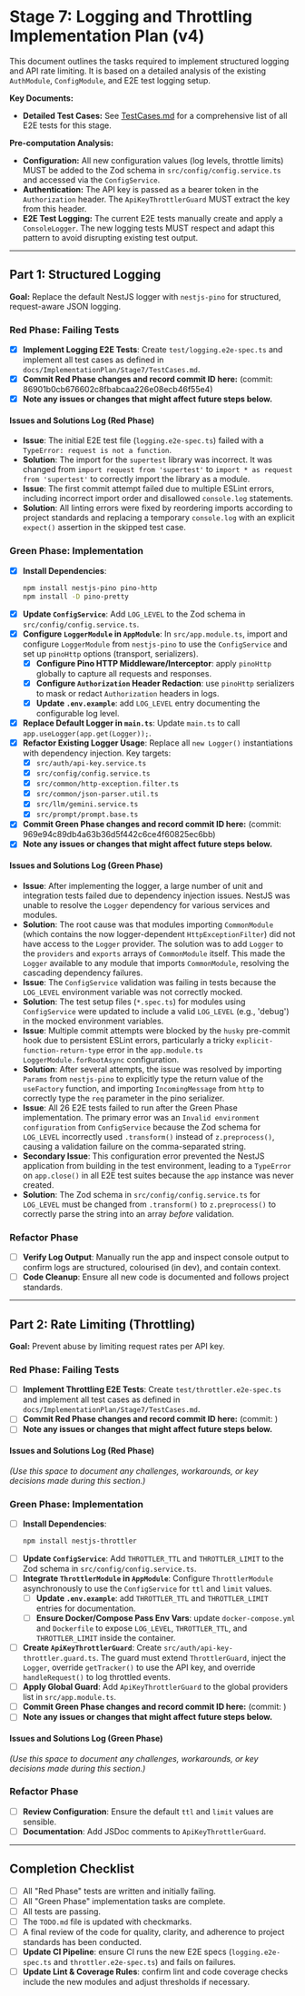 # Stage 7: Logging and Throttling Implementation Plan (v4)

This document outlines the tasks required to implement structured logging and API rate limiting. It is based on a detailed analysis of the existing `AuthModule`, `ConfigModule`, and E2E test logging setup.

**Key Documents:**

- **Detailed Test Cases:** See [TestCases.md](./TestCases.md) for a comprehensive list of all E2E tests for this stage.

**Pre-computation Analysis:**

- **Configuration:** All new configuration values (log levels, throttle limits) MUST be added to the Zod schema in `src/config/config.service.ts` and accessed via the `ConfigService`.
- **Authentication:** The API key is passed as a bearer token in the `Authorization` header. The `ApiKeyThrottlerGuard` MUST extract the key from this header.
- **E2E Test Logging:** The current E2E tests manually create and apply a `ConsoleLogger`. The new logging tests MUST respect and adapt this pattern to avoid disrupting existing test output.

---

## Part 1: Structured Logging

**Goal:** Replace the default NestJS logger with `nestjs-pino` for structured, request-aware JSON logging.

### Red Phase: Failing Tests

- [x] **Implement Logging E2E Tests**: Create `test/logging.e2e-spec.ts` and implement all test cases as defined in `docs/ImplementationPlan/Stage7/TestCases.md`.
- [x] **Commit Red Phase changes and record commit ID here:** (commit: 86901b0cb676602c8fbabcaa226e08ecb46f55e4)
- [x] **Note any issues or changes that might affect future steps below.**

#### Issues and Solutions Log (Red Phase)

- **Issue**: The initial E2E test file (`logging.e2e-spec.ts`) failed with a `TypeError: request is not a function`.
- **Solution**: The import for the `supertest` library was incorrect. It was changed from `import request from 'supertest'` to `import * as request from 'supertest'` to correctly import the library as a module.
- **Issue**: The first commit attempt failed due to multiple ESLint errors, including incorrect import order and disallowed `console.log` statements.
- **Solution**: All linting errors were fixed by reordering imports according to project standards and replacing a temporary `console.log` with an explicit `expect()` assertion in the skipped test case.

### Green Phase: Implementation

- [x] **Install Dependencies**:
  ```bash
  npm install nestjs-pino pino-http
  npm install -D pino-pretty
  ```
- [x] **Update `ConfigService`**: Add `LOG_LEVEL` to the Zod schema in `src/config/config.service.ts`.
- [x] **Configure `LoggerModule` in `AppModule`**: In `src/app.module.ts`, import and configure `LoggerModule` from `nestjs-pino` to use the `ConfigService` and set up `pinoHttp` options (transport, serializers).
  - [x] **Configure Pino HTTP Middleware/Interceptor**: apply `pinoHttp` globally to capture all requests and responses.
  - [x] **Configure `Authorization` Header Redaction**: use `pinoHttp` serializers to mask or redact `Authorization` headers in logs.
  - [x] **Update `.env.example`**: add `LOG_LEVEL` entry documenting the configurable log level.
- [x] **Replace Default Logger in `main.ts`**: Update `main.ts` to call `app.useLogger(app.get(Logger));`.
- [x] **Refactor Existing Logger Usage**: Replace all `new Logger()` instantiations with dependency injection. Key targets:
  - [x] `src/auth/api-key.service.ts`
  - [x] `src/config/config.service.ts`
  - [x] `src/common/http-exception.filter.ts`
  - [x] `src/common/json-parser.util.ts`
  - [x] `src/llm/gemini.service.ts`
  - [x] `src/prompt/prompt.base.ts`
- [x] **Commit Green Phase changes and record commit ID here:** (commit: 969e94c89db4a63b36d5f442c6ce4f60825ec6bb)
- [x] **Note any issues or changes that might affect future steps below.**

#### Issues and Solutions Log (Green Phase)

- **Issue**: After implementing the logger, a large number of unit and integration tests failed due to dependency injection issues. NestJS was unable to resolve the `Logger` dependency for various services and modules.
- **Solution**: The root cause was that modules importing `CommonModule` (which contains the now logger-dependent `HttpExceptionFilter`) did not have access to the `Logger` provider. The solution was to add `Logger` to the `providers` and `exports` arrays of `CommonModule` itself. This made the `Logger` available to any module that imports `CommonModule`, resolving the cascading dependency failures.
- **Issue**: The `ConfigService` validation was failing in tests because the `LOG_LEVEL` environment variable was not correctly mocked.
- **Solution**: The test setup files (`*.spec.ts`) for modules using `ConfigService` were updated to include a valid `LOG_LEVEL` (e.g., 'debug') in the mocked environment variables.
- **Issue**: Multiple commit attempts were blocked by the `husky` pre-commit hook due to persistent ESLint errors, particularly a tricky `explicit-function-return-type` error in the `app.module.ts` `LoggerModule.forRootAsync` configuration.
- **Solution**: After several attempts, the issue was resolved by importing `Params` from `nestjs-pino` to explicitly type the return value of the `useFactory` function, and importing `IncomingMessage` from `http` to correctly type the `req` parameter in the pino serializer.
- **Issue**: All 26 E2E tests failed to run after the Green Phase implementation. The primary error was an `Invalid environment configuration` from `ConfigService` because the Zod schema for `LOG_LEVEL` incorrectly used `.transform()` instead of `z.preprocess()`, causing a validation failure on the comma-separated string.
- **Secondary Issue**: This configuration error prevented the NestJS application from building in the test environment, leading to a `TypeError` on `app.close()` in all E2E test suites because the `app` instance was never created.
- **Solution**: The Zod schema in `src/config/config.service.ts` for `LOG_LEVEL` must be changed from `.transform()` to `z.preprocess()` to correctly parse the string into an array _before_ validation.

### Refactor Phase

- [ ] **Verify Log Output**: Manually run the app and inspect console output to confirm logs are structured, colourised (in dev), and contain context.
- [ ] **Code Cleanup**: Ensure all new code is documented and follows project standards.

---

## Part 2: Rate Limiting (Throttling)

**Goal:** Prevent abuse by limiting request rates per API key.

### Red Phase: Failing Tests

- [ ] **Implement Throttling E2E Tests**: Create `test/throttler.e2e-spec.ts` and implement all test cases as defined in `docs/ImplementationPlan/Stage7/TestCases.md`.
- [ ] **Commit Red Phase changes and record commit ID here:** (commit: )
- [ ] **Note any issues or changes that might affect future steps below.**

#### Issues and Solutions Log (Red Phase)

_(Use this space to document any challenges, workarounds, or key decisions made during this section.)_

### Green Phase: Implementation

- [ ] **Install Dependencies**:
  ```bash
  npm install nestjs-throttler
  ```
- [ ] **Update `ConfigService`**: Add `THROTTLER_TTL` and `THROTTLER_LIMIT` to the Zod schema in `src/config/config.service.ts`.
- [ ] **Integrate `ThrottlerModule` in `AppModule`**: Configure `ThrottlerModule` asynchronously to use the `ConfigService` for `ttl` and `limit` values.
  - [ ] **Update `.env.example`**: add `THROTTLER_TTL` and `THROTTLER_LIMIT` entries for documentation.
  - [ ] **Ensure Docker/Compose Pass Env Vars**: update `docker-compose.yml` and `Dockerfile` to expose `LOG_LEVEL`, `THROTTLER_TTL`, and `THROTTLER_LIMIT` inside the container.
- [ ] **Create `ApiKeyThrottlerGuard`**: Create `src/auth/api-key-throttler.guard.ts`. The guard must extend `ThrottlerGuard`, inject the `Logger`, override `getTracker()` to use the API key, and override `handleRequest()` to log throttled events.
- [ ] **Apply Global Guard**: Add `ApiKeyThrottlerGuard` to the global providers list in `src/app.module.ts`.
- [ ] **Commit Green Phase changes and record commit ID here:** (commit: )
- [ ] **Note any issues or changes that might affect future steps below.**

#### Issues and Solutions Log (Green Phase)

_(Use this space to document any challenges, workarounds, or key decisions made during this section.)_

### Refactor Phase

- [ ] **Review Configuration**: Ensure the default `ttl` and `limit` values are sensible.
- [ ] **Documentation**: Add JSDoc comments to `ApiKeyThrottlerGuard`.

---

## Completion Checklist

- [ ] All "Red Phase" tests are written and initially failing.
- [ ] All "Green Phase" implementation tasks are complete.
- [ ] All tests are passing.
- [ ] The `TODO.md` file is updated with checkmarks.
- [ ] A final review of the code for quality, clarity, and adherence to project standards has been conducted.
- [ ] **Update CI Pipeline**: ensure CI runs the new E2E specs (`logging.e2e-spec.ts` and `throttler.e2e-spec.ts`) and fails on failures.
- [ ] **Update Lint & Coverage Rules**: confirm lint and code coverage checks include the new modules and adjust thresholds if necessary.
